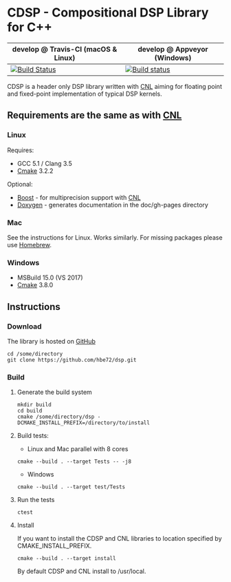# CDSP - Compositional DSP Library for C++
| develop @ Travis-CI (macOS & Linux)| develop @ Appveyor (Windows) |
| ------------- | ------------- |
| [![Build Status](https://travis-ci.org/hbe72/cdsp.svg?branch=develop)](https://travis-ci.org/hbe72/cdsp) | [![Build status](https://ci.appveyor.com/api/projects/status/1q4y3h8vy8t1kn5e/branch/develop?svg=true)](https://ci.appveyor.com/project/hbe72/cdsp/branch/develop)|

CDSP is a header only DSP library written with [CNL](https://github.com/johnmcfarlane/cnl)
aiming for floating point and fixed-point implementation of typical DSP kernels.   

## Requirements are the same as with [CNL](https://github.com/johnmcfarlane/cnl)
### Linux
Requires:
* GCC 5.1 / Clang 3.5
* [Cmake](https://cmake.org/) 3.2.2

Optional:
* [Boost](https://www.boost.org/) - for multiprecision support with [CNL](https://github.com/johnmcfarlane/cnl)
* [Doxygen](https://www.doxygen.org/) - generates documentation in the doc/gh-pages directory

### Mac
See the instructions for Linux. Works similarly. 
For missing packages please use [Homebrew](https://brew.sh/).

### Windows
* MSBuild 15.0 (VS 2017)
* [Cmake](https://cmake.org/) 3.8.0

## Instructions
### Download
The library is hosted on [GitHub](https://github.com/hbe72/dsp)
```
cd /some/directory
git clone https://github.com/hbe72/dsp.git
```

### Build
1. Generate the build system
    ```
    mkdir build
    cd build
    cmake /some/directory/dsp -DCMAKE_INSTALL_PREFIX=/directory/to/install 
    ```     
    
2. Build tests:
    * Linux and Mac parallel with 8 cores
    ```
    cmake --build . --target Tests -- -j8
    ```
    * Windows
    ```
    cmake --build . --target test/Tests
    ```
3. Run the tests
    ```
    ctest
    ```
4. Install 
    
    If you want to install the CDSP and CNL libraries to location specified by
    CMAKE_INSTALL_PREFIX. 
    ```
    cmake --build . --target install 
    ```

    By default CDSP and CNL install to /usr/local. 
